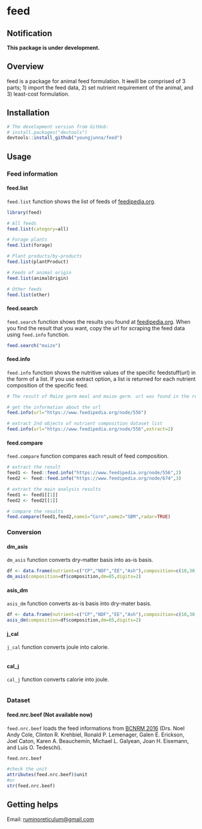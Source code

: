 # feed
## Notification
**This package is under development.**

## Overview

feed is a package for animal feed formulation. It ~~is~~will be comprised of 3 parts; 1) import the feed data, 2) set nutrient requirement of the animal, and 3) least-cost formulation.  

## Installation  

``` r
# The development version from GitHub:
# install.packages("devtools")
devtools::install_github("youngjunna/feed")
```

## Usage
### Feed information
#### feed.list
```feed.list``` function shows the list of feeds of [feedipedia.org](https://www.feedipedia.org/).

``` r
library(feed)

# All feeds
feed.list(category=all)

# Forage plants
feed.list(forage)

# Plant products/by-products
feed.list(plantProduct)

# Feeds of animal origin
feed.list(animalOrigin)

# Other feeds
feed.list(other)
```

#### feed.search
```feed.search``` function shows the results you found at [feedipedia.org](https://www.feedipedia.org/). When you find the result that you want, copy the url for scraping the feed data using ```feed.info``` function.      

``` r
feed.search("maize")
```

#### feed.info
```feed.info``` function shows the nutritive values of the specific feedstuff(url) in the form of a list. If you use extract option, a list is returned for each nutrient composition of the specific feed.

``` r
# The result of Maize germ meal and maize germ. url was found in the results of feed.search() function

# get the information about the url
feed.info(url="https://www.feedipedia.org/node/556")

# extract 2nd objects of nutrient composition dataset list
feed.info(url="https://www.feedipedia.org/node/556",extract=2)

```

#### feed.compare
```feed.compare``` function compares each result of feed composition.

``` r
# extract the result
feed1 <- feed::feed.info("https://www.feedipedia.org/node/556",2)
feed2 <- feed::feed.info("https://www.feedipedia.org/node/674",3)

# extract the main analysis results
feed1 <- feed1[[1]]
feed2 <- feed2[[1]]

# compare the results
feed.compare(feed1,feed2,name1="Corn",name2="SBM",radar=TRUE)
```

### Conversion
#### dm_asis
```dm_asis``` function converts dry-matter basis into as-is basis.

``` r
df <- data.frame(nutrient=c("CP","NDF","EE","Ash"),composition=c(10,30,5,2))
dm_asis(composition=df$composition,dm=85,digits=2)
```

#### asis_dm
```asis_dm``` function converts as-is basis into dry-mater basis.

``` r
df <- data.frame(nutrient=c("CP","NDF","EE","Ash"),composition=c(10,30,5,2))
asis_dm(composition=df$composition,dm=85,digits=2)
```

#### j_cal
```j_cal``` function converts joule into calorie.  

``` r

```

#### cal_j
```cal_j``` function converts calorie into joule.  

``` r

```

### Dataset

#### feed.nrc.beef (Not available now)
```feed.nrc.beef``` loads the feed informations from [BCNRM 2016](http://nutritionmodels.com/beef.html) (Drs. Noel Andy Cole, Clinton R. Krehbiel, Ronald P. Lemenager, Galen E. Erickson, Joel Caton, Karen A. Beauchemin, Michael L. Galyean, Joan H. Eisemann, and Luis O. Tedeschi).

``` r
feed.nrc.beef

#check the unit
attributes(feed.nrc.beef)$unit
#or
str(feed.nrc.beef)
```

## Getting helps
Email: ruminoreticulum@gmail.com

